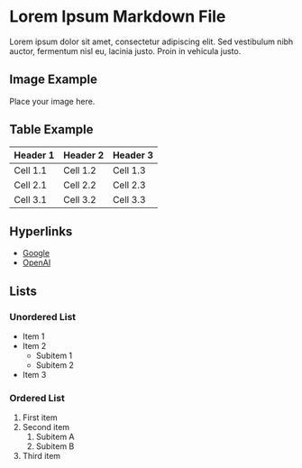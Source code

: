 # Lorem Ipsum Markdown File

Lorem ipsum dolor sit amet, consectetur adipiscing elit. Sed vestibulum nibh auctor, fermentum nisl eu, lacinia justo. Proin in vehicula justo.

## Image Example

Place your image here.

## Table Example

| Header 1 | Header 2 | Header 3 |
| ---------|----------|----------|
| Cell 1.1  | Cell 1.2 | Cell 1.3 |
| Cell 2.1  | Cell 2.2 | Cell 2.3 |
| Cell 3.1  | Cell 3.2 | Cell 3.3 |

## Hyperlinks

- [Google](https://www.google.com)
- [OpenAI](https://www.openai.com)

## Lists

### Unordered List
- Item 1
- Item 2
  - Subitem 1
  - Subitem 2
- Item 3

### Ordered List
1. First item
2. Second item
   1. Subitem A
   2. Subitem B
3. Third item
